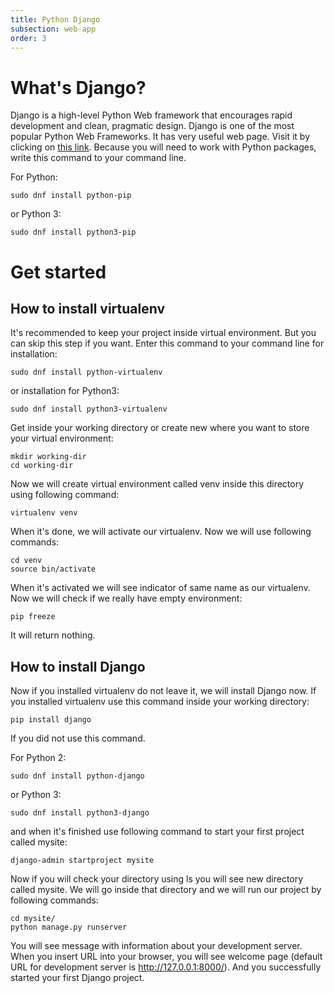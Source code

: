 ```yaml
---
title: Python Django      
subsection: web-app
order: 3
---
```


# What's Django?

Django is a high-level Python Web framework that encourages rapid development and clean, pragmatic design. 
Django is one of the most popular Python Web Frameworks. It has very useful web page. Visit it by clicking on [this link](https://www.djangoproject.com/). 
Because you will need to work with Python packages, write this command to your command line.

For Python:

```
sudo dnf install python-pip
```

or Python 3:

```
sudo dnf install python3-pip
```

# Get started

## How to install virtualenv

It's recommended to keep your project inside virtual environment. But you can skip this step if you want. 
Enter this command to your command line for installation:

```
sudo dnf install python-virtualenv
```

or installation for Python3:

```
sudo dnf install python3-virtualenv
```


Get inside your working directory or create new where you want to store your virtual environment:

```
mkdir working-dir
cd working-dir
```

Now we will create virtual environment called venv inside this directory using following command:

```
virtualenv venv
```

When it's done, we will activate our virtualenv. Now we will use following commands:

```
cd venv
source bin/activate
```

When it's activated we will see indicator of same name as our virtualenv. 
Now we will check if we really have empty environment:

```
pip freeze
```

It will return nothing.

## How to install Django

Now if you installed virtualenv do not leave it, we will install Django now. If you installed virtualenv use this command 
inside your working directory:

```
pip install django
```

If you did not use this command. 

For Python 2:

```
sudo dnf install python-django
```

or Python 3:

```
sudo dnf install python3-django
```

and when it's finished use following command to start your first project called mysite:

```
django-admin startproject mysite
```

Now if you will check your directory using ls you will see new directory called mysite. We 
will go inside that directory and we will run our project by following commands:

```
cd mysite/
python manage.py runserver
```

You will see message with information about your development server. When you insert URL into your browser, 
you will see welcome page (default URL for development server is http://127.0.0.1:8000/).
And you successfully started your first Django project.
